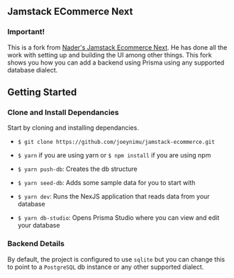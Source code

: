 ## Jamstack ECommerce Next

### Important!

This is a fork from [Nader's Jamstack Ecommerce Next](https://github.com/jamstack-cms/jamstack-ecommerce). He has done all the work with setting up and building the UI among other things. This fork shows you how you can add a backend using Prisma using any supported database dialect.

## Getting Started

### Clone and Install Dependancies

Start by cloning and installing dependancies.

- `$ git clone https://github.com/joeynimu/jamstack-ecommerce.git`

- `$ yarn` if you are using yarn or `$ npm install` if you are using npm

- `$ yarn push-db`: Creates the db structure
- `$ yarn seed-db`: Adds some sample data for you to start with
- `$ yarn dev`: Runs the NexJS application that reads data from your database
- `$ yarn db-studio`: Opens Prisma Studio where you can view and edit your database

### Backend Details

By default, the project is configured to use `sqlite` but you can change this to point to a `PostgreSQL` db instance or any other supported dialect.
